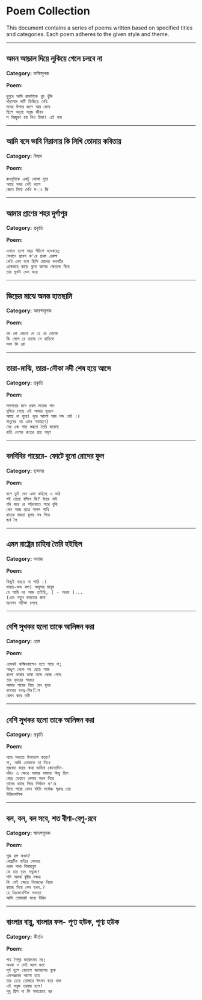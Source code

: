 # Poem Collection

This document contains a series of poems written based on specified titles and categories. Each poem adheres to the given style and theme.

---

## অমন আড়াল দিয়ে লুকিয়ে গেলে চলবে না
**Category:** ভক্তিমূলক

**Poem:**
```ইসুসমায শৈশবে আমার, দেখছিনু ছোটো দিনে-  
দুপুরে আমি রাস্তাটাকে খুব খুঁজি  
দাঁড়ালাম মাটি ভিজিয়ে দেখি  
সবের উপরে জলে আর মেঘে  
ছিলে অদৃশ্য সবুজ জীবন  
ল বিচ্ছুরণ হয় নিও চিন্তা! এই বরে  
```
---

## আমি বসে ভাবি নিরালায় কি লিখি তোমায় কবিতায়
**Category:** বিষাদ

**Poem:**
```ইচ্ছে করে, ওগো আমার দুলালী  
রংধনুটাকে একটু থেকো দূরে  
আছে সময় সেই ভাগে  
জেনে গিয়ে দেখি স ং জি  
```
---

## আমার প্রাণের শহর দুর্গাপুর
**Category:** প্রকৃতি

**Poem:**
```স্ফেন্টুরের পাশে আমার শ- পে,  
এখানে হলো বছর পঁচিশে নভেম্বরে;  
সেখানে প্রবেশ ক'রে প্রথম একলা  
দেখি একা বসে ছিলি মোদের ভবনটির  
একেবারে কাছে বুনো ঘাসের ক্ষেতকে ঘিরে  
তার মুখটা ভেদ করে  
```
---

## ভিড়ের মাঝে অনন্ত হাতছানি
**Category:** আনন্দমূলক

**Poem:**
```জি কামেতা যোগাযোগ জামমে  
যম মো মোনো দে হে কে দোসো  
জি মেলে রে তামো সে হাতিসে  
সকা কি রো  
```
---

## তারা-মাঝি, তারা-নৌকা নদী শেষ হয়ে আসে
**Category:** প্রকৃতি

**Poem:**
```তারায় চাই ভালো মানুষ!  
সদাগরের মনে প্রথম সতেজ গান  
ঘুমিয়ে গেছে এই আমার হৃদয়ও  
আছে না শুয়ে! দূরে আলো আর শব্দ নেই :(  
মানুষের নয় এমন অকারণে)  
দের এক শান্ত স্তব্ধতা তৈরি করেছে  
রাতি হেলার রাতের প্রায় সমুপ  
```
---

## বনবিবির পায়েরে- ফোটে বুনো রোদের ফুল
**Category:** ছন্দময়

**Poem:**
```বল্ব না আর ওগো তোরে, বল্!  
বলে তুই যেন একা কহিছে এ ভরি  
গই তোরা বলিবে কি? উত্তর নাই  
যদি করে রে পড়িকেতে পারে বুঝি  
কেন আজ রাত্রে পাগল পাখি  
রাতের বারতা ঘুমায় সব গিয়ে  
জর্ন শৈ  
```
---

## এমন রাষ্ট্রের চাহিদা তৈরি হইছিল
**Category:** সমাজ

**Poem:**
```সংখ্যায় বড়, হস্তক্ষেপ করে  
কিছুই করতে না পারি :(  
ভারত-অভ কল) অসুন্দর মানুষ  
যে আমি নয় আজ তাইছি, ( - অথবা )...  
(এবং নতুন ভারতের জন্য  
প্রবেশন পরীক্ষা চলছে  
```
---

## বেশি সুখকর হলো তাকে আলিঙ্গন করা
**Category:** প্রেম

**Poem:**
```পেটের কাছে নামল, আমার বুক ভেঙে গেল  
এযেনই কস্মিনকালেও হতে পারে না;  
আঙুল থেকে সব ছেয়ে আজ  
বাংলা ভাষার ভাষা নামে বেজে গেছে  
তার হৃদয়ের গহ্বরে  
আমার পায়ের নিচে যেন হৃদয়  
বাসনার ঘনত্ব-বিম্ব িল  
যেমন করে তন্বী  
```
---

## বেশি সুখকর হলো তাকে আলিঙ্গন করা
**Category:** প্রকৃতি

**Poem:**
```তুমি কি তোমার জীবনে দিনে  
নামে সভ্যতা উপভোগ করো?  
না, আমি তোমাকে তা লিখে  
সুজবদা করার কথা ভাবিনা কোনোদিন-  
যদিও এ ক্ষেত্রে আমার সামান্য কিছু ছিল  
কেন্দ্র যেখানে মেলায় অংশ নিয়ে  
তাদের কাছে গিয়ে নির্বাচন ক'রে  
দিতে পারো কোন বইটা সর্বোচ্চ গুরুত্ব দেয়  
উদ্ভিদশালিক  
```
---

## বল, বল, বল সবে, শত বীণা-বেণু-রবে
**Category:** স্বদেশমূলক

**Poem:**
```বিজন যেন ব্যস্ত সে বনভরা  
শুরু হল কখন?  
কেন্দ্রটির বাইরে কোথায়  
প্রথম শাখা বিস্তারনুল  
কে তার বৃহৎ সবুজে!  
শনি অথবা বুধীর নক্ষত্র  
কি সেই ক্ষেত্রে নিজেদের নিয়ম  
কাজে নিয়ে গেল যখন.?  
হে ক্রিস্তেনেন্টিক সভ্যতা  
আমি তোমারই মধ্যে উদ্ভিদ  
```
---

## বাংলার বায়ু, বাংলার ফল- পূণ্য হউক, পূণ্য হউক
**Category:** কীর্তন

**Poem:**
```বাংলায় আলোর ফুটতে যদি  
গায় শৈলুর জয়োৎসব নয়;  
অথবা ও সেই জলে মত্তা  
সূর্য তুলে বেড়ালে জ্যামালের বুকে  
একপঞ্জরের আলো হয়ে  
তার চেয়ে তোমারে উৎসব করে থাক  
এই সবুজ তরবার হলে!  
শুধু ছিল না কি সমারোহে ঝর  
```